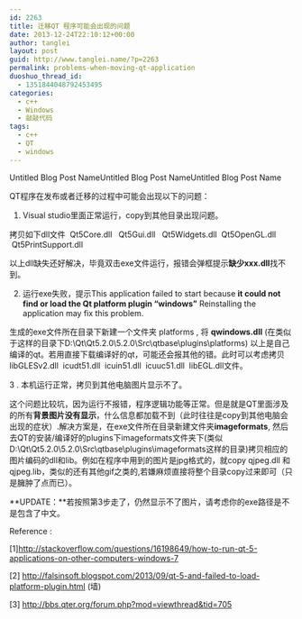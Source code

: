 ```yaml
---
id: 2263
title: 迁移QT 程序可能会出现的问题
date: 2013-12-24T22:10:12+00:00
author: tanglei
layout: post
guid: http://www.tanglei.name/?p=2263
permalink: problems-when-moving-qt-application
duoshuo_thread_id:
  - 1351844048792453495
categories:
  - c++
  - Windows
  - 敲敲代码
tags:
  - c++
  - QT
  - windows
---
```

Untitled Blog Post NameUntitled Blog Post NameUntitled Blog Post Name

QT程序在发布或者迁移的过程中可能会出现以下的问题：

1. Visual studio里面正常运行，copy到其他目录出现问题。

拷贝如下dll文件  Qt5Core.dll   Qt5Gui.dll   Qt5Widgets.dll  Qt5OpenGL.dll  Qt5PrintSupport.dll

以上dll缺失还好解决，毕竟双击exe文件运行，报错会弹框提示**缺少xxx.dll**找不到。

2. 运行exe失败，提示This application failed to start because **it could not find or load the Qt platform plugin &#8220;windows&#8221;** Reinstalling the application may fix this problem.

生成的exe文件所在目录下新建一个文件夹 platforms , 将 **qwindows.dll** (在类似于这样的目录下D:\Qt\Qt5.2.0\5.2.0\Src\qtbase\plugins\platforms) 以上是自己编译的qt。若用直接下载编译好的qt，可能还会报其他的错。此时可以考虑拷贝libGLESv2.dll  icudt51.dll  icuin51.dll  icuuc51.dll  libEGL.dll文件。

3 . 本机运行正常，拷贝到其他电脑图片显示不了。

这个问题比较坑，因为运行不报错，程序逻辑功能等正常。但是就是QT里面涉及的所有**背景图片没有显示**，什么信息都加载不到（此时往往是copy到其他电脑会出现的症状）.解决方案是，在exe文件所在目录新建文件夹**imageformats**, 然后去QT的安装/编译好的plugins下imageformats文件夹下(类似D:\Qt\Qt5.2.0\5.2.0\Src\qtbase\plugins\imageformats这样的目录)拷贝相应的图片编码的dll和lib。例如在程序中用到的图片是jpg格式的，就copy qjpeg.dll 和qjpeg.lib，类似的还有其他gif之类的,若嫌麻烦直接将整个目录copy过来即可（只是臃肿了点而已）。

**UPDATE：**若按照第3步走了，仍然显示不了图片，请考虑你的exe路径是不是包含了中文。

Reference :

[1]http://stackoverflow.com/questions/16198649/how-to-run-qt-5-applications-on-other-computers-windows-7

[2] http://falsinsoft.blogspot.com/2013/09/qt-5-and-failed-to-load-platform-plugin.html (墙)

[3] http://bbs.qter.org/forum.php?mod=viewthread&tid=705
